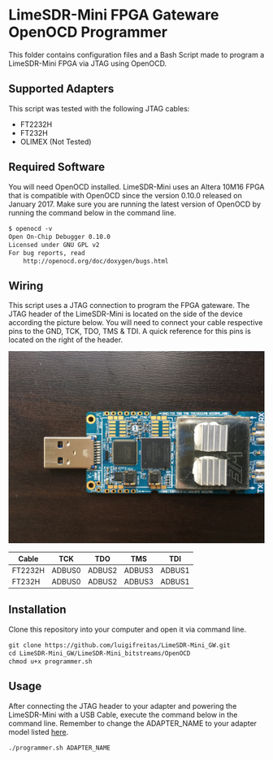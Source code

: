# LimeSDR-Mini FPGA Gateware OpenOCD Programmer

This folder contains configuration files and a Bash Script made to program a LimeSDR-Mini FPGA via JTAG using OpenOCD. 

## Supported Adapters
This script was tested with the following JTAG cables:

- FT2232H
- FT232H
- OLIMEX (Not Tested)

## Required Software
You will need OpenOCD installed. LimeSDR-Mini uses an Altera 10M16 FPGA that is compatible with OpenOCD since the version 0.10.0 released on January 2017. Make sure you are running the latest version of OpenOCD by running the command below in the command line.

``` 
$ openocd -v 
Open On-Chip Debugger 0.10.0
Licensed under GNU GPL v2
For bug reports, read
	http://openocd.org/doc/doxygen/bugs.html
```

## Wiring 
This script uses a JTAG connection to program the FPGA gateware. The JTAG header of the LimeSDR-Mini is located on the side of the device according the picture below. You will need to connect your cable respective pins to the GND, TCK, TDO, TMS & TDI. A quick reference for this pins is located on the right of the header.

![](./limesd_mini_jtag.jpg)

| Cable   | TCK | TDO | TMS | TDI |
| ------- | --- | --- | --- | --- |
| FT2232H | ADBUS0 | ADBUS2 | ADBUS3 | ADBUS1 |
| FT232H  | ADBUS0 | ADBUS2 | ADBUS3 | ADBUS1 |

## Installation 
Clone this repository into your computer and open it via command line. 

``` 
git clone https://github.com/luigifreitas/LimeSDR-Mini_GW.git
cd LimeSDR-Mini_GW/LimeSDR-Mini_bitstreams/OpenOCD
chmod u+x programmer.sh
```

## Usage
After connecting the JTAG header to your adapter and powering the LimeSDR-Mini with a USB Cable, execute the command below in the command line. Remember to change the ADAPTER_NAME to your adapter model listed [here](#supported-adapters).

```
./programmer.sh ADAPTER_NAME
```
